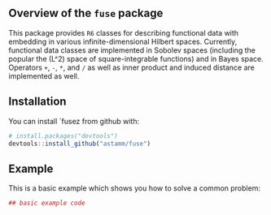 
<!-- README.md is generated from README.Rmd. Please edit that file -->

## Overview of the `fuse` package

This package provides `R6` classes for describing functional data with
embedding in various infinite-dimensional Hilbert spaces. Currently,
functional data classes are implemented in Sobolev spaces (including the
popular the \(L^2\) space of square-integrable functions) and in Bayes
space. Operators `+`, `-`, `*`, and `/` as well as inner product and
induced distance are implemented as well.

## Installation

You can install \`fusez from github with:

``` r
# install.packages("devtools")
devtools::install_github("astamm/fuse")
```

## Example

This is a basic example which shows you how to solve a common problem:

``` r
## basic example code
```
